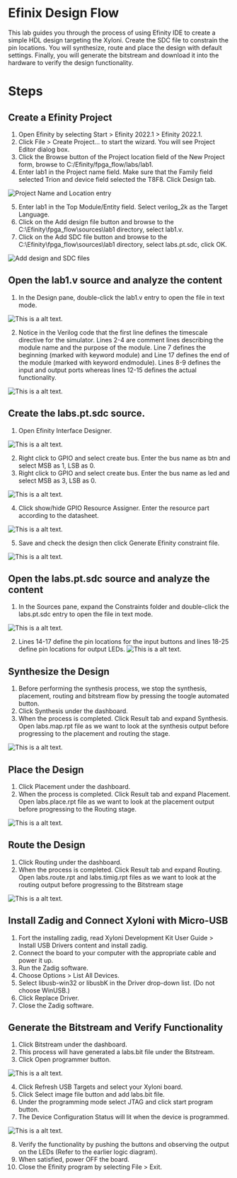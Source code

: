 # Efinix Design Flow

This lab guides you through the process of using Efinity IDE to create a simple HDL design targeting the Xyloni. Create the SDC file to constrain the pin locations. You will synthesize, route and place the design with default settings. Finally, you will generate the bitstream and download it into the hardware to verify the design functionality.

# Steps
## Create a Efinity Project 
 
1. Open Efinity by selecting Start > Efinity 2022.1 > Efinity 2022.1. 
2. Click File > Create Project… to start the wizard. You will see Project Editor dialog box. 
3. Click the Browse button of the Project location field of the New Project form, browse 
to C:/Efinity/fpga_flow/labs/lab1. 
4. Enter lab1 in the Project name field. Make sure that the Family field selected Trion and 
device field selected the T8F8. Click Design tab.

![Project Name and Location entry](/image/lab1/1.png "Project Name and Location entry.")


5.	Enter lab1 in the Top Module/Entity field. Select verilog_2k as the Target Language.
6.	Click on the Add design file button and browse to the C:\Efinity\fpga_flow\sources\lab1 directory, select lab1.v.
7.	Click on the Add SDC file button and browse to the C:\Efinity\fpga_flow\sources\lab1 directory, select labs.pt.sdc, click OK.

![Add design and SDC files](/image/lab1/2.png "Project Name and Location entry.")

## Open the lab1.v source and analyze the content

1.	In the Design pane, double-click the lab1.v entry to open the file in text mode.

![This is a alt text.](/image/lab1/3.png "This is a sample image.")

2.	Notice in the Verilog code that the first line defines the timescale directive for the simulator. Lines 2-4 are comment lines describing the module name and the purpose of the module. Line 7 defines the beginning (marked with keyword module) and Line 17 defines the end of the module (marked with keyword endmodule). Lines 8-9 defines the input and output ports whereas lines 12-15 defines the actual functionality. 

![This is a alt text.](/image/lab1/4.png "This is a sample image.")

## Create the labs.pt.sdc source.

1.	Open Efinity Interface Designer.

![This is a alt text.](/image/lab1/5.png "This is a sample image.")

2.	Right click to GPIO and select create bus. Enter the bus name as btn and select MSB as 1, LSB as 0. 
3.	Right click to GPIO and select create bus. Enter the bus name as led and select MSB as 3, LSB as 0.

![This is a alt text.](/image/lab1/6.png "This is a sample image.")

4.	Click show/hide GPIO Resource Assigner. Enter the resource part according to the datasheet.

![This is a alt text.](/image/lab1/7.png "This is a sample image.")

5.	Save and check the design then click Generate Efinity constraint file.

![This is a alt text.](/image/lab1/8.png "This is a sample image.")

## Open the labs.pt.sdc source and analyze the content

1.	In the Sources pane, expand the Constraints folder and double-click the labs.pt.sdc entry to open the file in text mode. 

![This is a alt text.](/image/lab1/9.png "This is a sample image.")

2.	Lines 14-17 define the pin locations for the input buttons and lines 18-25 define pin locations for output LEDs.
![This is a alt text.](/image/lab1/10.png "This is a sample image.")
## Synthesize the Design

1.	Before performing the synthesis process, we stop the synthesis, placement, routing and bitstream flow by pressing the toogle automated button.
2.	Click Synthesis under the dashboard.
3.	When the process is completed. Click Result tab and expand Synthesis. Open labs.map.rpt file as we want to look at the synthesis output before progressing to the placement and routing the stage.

![This is a alt text.](/image/lab1/11.png "This is a sample image.")
## Place the Design

1.	Click Placement under the dashboard.
2.	When the process is completed. Click Result tab and expand Placement. Open labs.place.rpt file as we want to look at the placement output before progressing to the Routing stage.

![This is a alt text.](/image/lab1/12.png "This is a sample image.")


## Route the Design

1.	Click Routing under the dashboard.
2. When the process is completed. Click Result tab and expand Routing. Open labs.route.rpt and labs.timig.rpt files as we want to look at the routing output before progressing to the Bitstream stage 

![This is a alt text.](/image/lab1/13.png "This is a sample image.")

## Install Zadig and Connect Xyloni with Micro-USB

1.	Fort the installing zadig, read Xyloni Development Kit User Guide > Install USB Drivers content and install zadig.
2.	Connect the board to your computer with the appropriate cable and power it up.
3.	Run the Zadig software.
4.	Choose Options > List All Devices.
5.	Select libusb-win32 or libusbK in the Driver drop-down list. (Do not choose WinUSB.)
6.	Click Replace Driver.
7.	Close the Zadig software.

## Generate the Bitstream and Verify Functionality

1.	Click Bitstream under the dashboard.
2.	This process will have generated a labs.bit file under the Bitstream.
3.	Click Open programmer button.

![This is a alt text.](/image/lab1/14.png "This is a sample image.")

4.	Click Refresh USB Targets and select your Xyloni board.
5.	Click Select image file button and add labs.bit file.
6.	Under the programming mode select JTAG and click start program button.
7.	The Device Configuration Status will lit when the device is programmed.

![This is a alt text.](/image/lab1/15.png "This is a sample image.")

8.	Verify the functionality by pushing the buttons and observing the output on the LEDs (Refer to the earlier logic diagram).
9.	When satisfied, power OFF the board.
10.	Close the Efinity program by selecting File > Exit.

# 
# 
